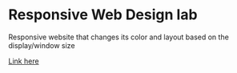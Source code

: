 # Responsive Web Design lab

Responsive website that changes its color and layout based on the display/window size 
<p><a href=https://codepen.io/patyrey/pen/RwjGROV>Link here</a></P>
